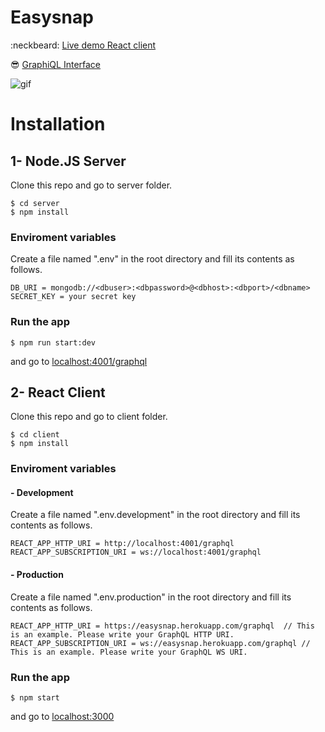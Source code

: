 # Easysnap
:neckbeard:   [Live demo React client](http://easysnap.surge.sh/)

:sunglasses:  [GraphiQL Interface](http://54.86.4.87:5000/graphql)

![gif](https://mehmetseven.net/content/images/2018/11/newest.gif)


# Installation


## 1- Node.JS Server

Clone this repo and go to server folder.

```
$ cd server
$ npm install
```

### Enviroment variables
Create a file named ".env" in the root directory and fill its contents as follows.

```
DB_URI = mongodb://<dbuser>:<dbpassword>@<dbhost>:<dbport>/<dbname>
SECRET_KEY = your secret key
```


### Run the app
```
$ npm run start:dev
```

and go to [localhost:4001/graphql](http://localhost:4001/graphql)



## 2- React Client

Clone this repo and go to client folder.
```
$ cd client
$ npm install
```

### Enviroment variables

#### - Development
Create a file named ".env.development" in the root directory and fill its contents as follows.

```
REACT_APP_HTTP_URI = http://localhost:4001/graphql
REACT_APP_SUBSCRIPTION_URI = ws://localhost:4001/graphql
```

#### - Production
Create a file named ".env.production" in the root directory and fill its contents as follows.

```
REACT_APP_HTTP_URI = https://easysnap.herokuapp.com/graphql  // This is an example. Please write your GraphQL HTTP URI.
REACT_APP_SUBSCRIPTION_URI = ws://easysnap.herokuapp.com/graphql // This is an example. Please write your GraphQL WS URI.
```

### Run the app
```
$ npm start
```

and go to [localhost:3000](http://localhost:3000/)
